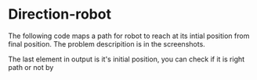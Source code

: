 # Direction-robot
The following code maps a path for robot to reach at its intial position from final position.
The problem descripition is in the screenshots.

The last element in output is it's initial position, you can check if it is right path or not by 
